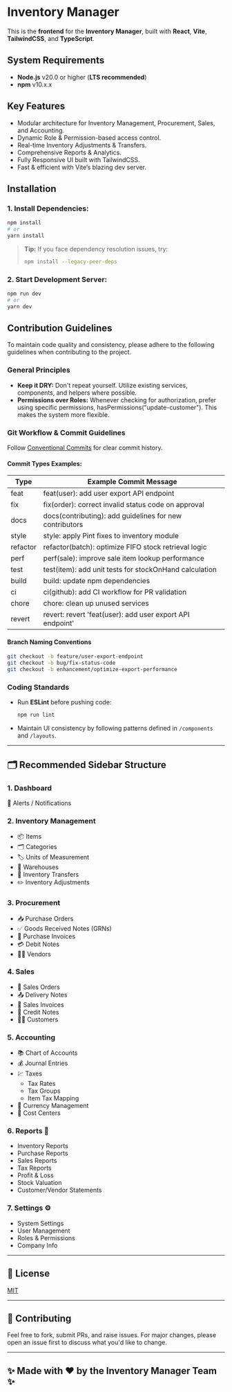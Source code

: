 # Inventory Manager
This is the **frontend** for the **Inventory Manager**, built with **React**, **Vite**, **TailwindCSS**, and **TypeScript**.

## System Requirements
- **Node.js** v20.0 or higher (**LTS recommended**)
- **npm** v10.x.x

## Key Features
- Modular architecture for Inventory Management, Procurement, Sales, and Accounting.
- Dynamic Role & Permission-based access control.
- Real-time Inventory Adjustments & Transfers.
- Comprehensive Reports & Analytics.
- Fully Responsive UI built with TailwindCSS.
- Fast & efficient with Vite’s blazing dev server.


## Installation
### 1. Install Dependencies:
```bash
npm install
# or
yarn install
```
> **Tip:** If you face dependency resolution issues, try:
>
> ```bash
> npm install --legacy-peer-deps
> ```

### 2. Start Development Server:
```bash
npm run dev
# or
yarn dev
```


## Contribution Guidelines
To maintain code quality and consistency, please adhere to the following guidelines when contributing to the project.

### General Principles
- **Keep it DRY:** Don't repeat yourself. Utilize existing services, components, and helpers where possible.
- **Permissions over Roles:** Whenever checking for authorization, prefer using specific permissions, hasPermissions("update-customer"). This makes the system more flexible.

### Git Workflow & Commit Guidelines
Follow [Conventional Commits](https://www.conventionalcommits.org/en/v1.0.0/) for clear commit history.

#### Commit Types Examples:
| Type       | Example Commit Message                                   |
|------------|----------------------------------------------------------|
| feat       | feat(user): add user export API endpoint                  |
| fix        | fix(order): correct invalid status code on approval       |
| docs       | docs(contributing): add guidelines for new contributors   |
| style      | style: apply Pint fixes to inventory module               |
| refactor   | refactor(batch): optimize FIFO stock retrieval logic      |
| perf       | perf(sale): improve sale item lookup performance          |
| test       | test(item): add unit tests for stockOnHand calculation    |
| build      | build: update npm dependencies                           |
| ci         | ci(github): add CI workflow for PR validation            |
| chore      | chore: clean up unused services                          |
| revert     | revert: revert 'feat(user): add user export API endpoint' |

#### Branch Naming Conventions
```bash
git checkout -b feature/user-export-endpoint
git checkout -b bug/fix-status-code
git checkout -b enhancement/optimize-export-performance
```

### Coding Standards
- Run **ESLint** before pushing code:
    ```bash
    npm run lint
    ```
- Maintain UI consistency by following patterns defined in `/components` and `/layouts`.
---


## 🗂️ Recommended Sidebar Structure

### 1. Dashboard
🔔 Alerts / Notifications

### 2. Inventory Management
- 📦 Items
- 🗂️ Categories
- 🏷️ Units of Measurement
- 🏪 Warehouses
- 🔄 Inventory Transfers
- ✏️ Inventory Adjustments

### 3. Procurement
- 📥 Purchase Orders
- ✅ Goods Received Notes (GRNs)
- 🧾 Purchase Invoices
- 💳 Debit Notes
- 👨‍💼 Vendors

### 4. Sales
- 🛒 Sales Orders
- 📤 Delivery Notes
- 📄 Sales Invoices
- 💸 Credit Notes
- 👩‍💼 Customers

### 5. Accounting
- 📚 Chart of Accounts
- 💰 Journal Entries
- 💹 Taxes
    - Tax Rates
    - Tax Groups
    - Item Tax Mapping
- 💱 Currency Management
- 🏢 Cost Centers

### 6. Reports 📑
- Inventory Reports
- Purchase Reports
- Sales Reports
- Tax Reports
- Profit & Loss
- Stock Valuation
- Customer/Vendor Statements

### 7. Settings ⚙️
- System Settings
- User Management
- Roles & Permissions
- Company Info

---

## 📄 License
[MIT](LICENSE)

---

## 🤝 Contributing
Feel free to fork, submit PRs, and raise issues. For major changes, please open an issue first to discuss what you'd like to change.

---

## ✨ Made with ❤️ by the Inventory Manager Team ✨